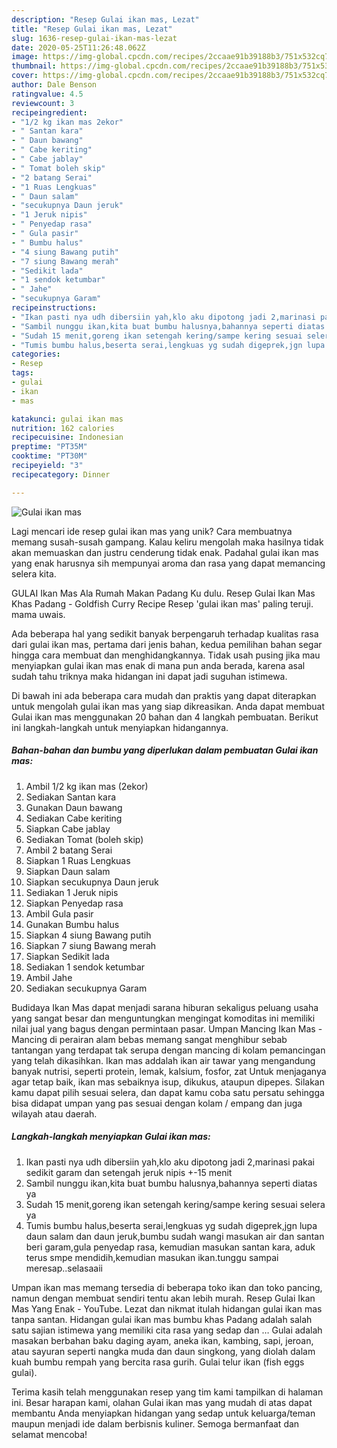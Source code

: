 ```yaml
---
description: "Resep Gulai ikan mas, Lezat"
title: "Resep Gulai ikan mas, Lezat"
slug: 1636-resep-gulai-ikan-mas-lezat
date: 2020-05-25T11:26:48.062Z
image: https://img-global.cpcdn.com/recipes/2ccaae91b39188b3/751x532cq70/gulai-ikan-mas-foto-resep-utama.jpg
thumbnail: https://img-global.cpcdn.com/recipes/2ccaae91b39188b3/751x532cq70/gulai-ikan-mas-foto-resep-utama.jpg
cover: https://img-global.cpcdn.com/recipes/2ccaae91b39188b3/751x532cq70/gulai-ikan-mas-foto-resep-utama.jpg
author: Dale Benson
ratingvalue: 4.5
reviewcount: 3
recipeingredient:
- "1/2 kg ikan mas 2ekor"
- " Santan kara"
- " Daun bawang"
- " Cabe keriting"
- " Cabe jablay"
- " Tomat boleh skip"
- "2 batang Serai"
- "1 Ruas Lengkuas"
- " Daun salam"
- "secukupnya Daun jeruk"
- "1 Jeruk nipis"
- " Penyedap rasa"
- " Gula pasir"
- " Bumbu halus"
- "4 siung Bawang putih"
- "7 siung Bawang merah"
- "Sedikit lada"
- "1 sendok ketumbar"
- " Jahe"
- "secukupnya Garam"
recipeinstructions:
- "Ikan pasti nya udh dibersiin yah,klo aku dipotong jadi 2,marinasi pakai sedikit garam dan setengah jeruk nipis +-15 menit"
- "Sambil nunggu ikan,kita buat bumbu halusnya,bahannya seperti diatas ya"
- "Sudah 15 menit,goreng ikan setengah kering/sampe kering sesuai selera ya"
- "Tumis bumbu halus,beserta serai,lengkuas yg sudah digeprek,jgn lupa daun salam dan daun jeruk,bumbu sudah wangi masukan air dan santan beri garam,gula penyedap rasa, kemudian masukan santan kara, aduk terus smpe mendidih,kemudian masukan ikan.tunggu sampai meresap..selasaaii"
categories:
- Resep
tags:
- gulai
- ikan
- mas

katakunci: gulai ikan mas 
nutrition: 162 calories
recipecuisine: Indonesian
preptime: "PT35M"
cooktime: "PT30M"
recipeyield: "3"
recipecategory: Dinner

---
```



![Gulai ikan mas](https://img-global.cpcdn.com/recipes/2ccaae91b39188b3/751x532cq70/gulai-ikan-mas-foto-resep-utama.jpg)

Lagi mencari ide resep gulai ikan mas yang unik? Cara membuatnya memang susah-susah gampang. Kalau keliru mengolah maka hasilnya tidak akan memuaskan dan justru cenderung tidak enak. Padahal gulai ikan mas yang enak harusnya sih mempunyai aroma dan rasa yang dapat memancing selera kita.

GULAI Ikan Mas Ala Rumah Makan Padang Ku dulu. Resep Gulai Ikan Mas Khas Padang - Goldfish Curry Recipe Resep &#39;gulai ikan mas&#39; paling teruji. mama uwais.

Ada beberapa hal yang sedikit banyak berpengaruh terhadap kualitas rasa dari gulai ikan mas, pertama dari jenis bahan, kedua pemilihan bahan segar hingga cara membuat dan menghidangkannya. Tidak usah pusing jika mau menyiapkan gulai ikan mas enak di mana pun anda berada, karena asal sudah tahu triknya maka hidangan ini dapat jadi suguhan istimewa.


Di bawah ini ada beberapa cara mudah dan praktis yang dapat diterapkan untuk mengolah gulai ikan mas yang siap dikreasikan. Anda dapat membuat Gulai ikan mas menggunakan 20 bahan dan 4 langkah pembuatan. Berikut ini langkah-langkah untuk menyiapkan hidangannya.

<!--inarticleads1-->

##### Bahan-bahan dan bumbu yang diperlukan dalam pembuatan Gulai ikan mas:

1. Ambil 1/2 kg ikan mas (2ekor)
1. Sediakan  Santan kara
1. Gunakan  Daun bawang
1. Sediakan  Cabe keriting
1. Siapkan  Cabe jablay
1. Sediakan  Tomat (boleh skip)
1. Ambil 2 batang Serai
1. Siapkan 1 Ruas Lengkuas
1. Siapkan  Daun salam
1. Siapkan secukupnya Daun jeruk
1. Sediakan 1 Jeruk nipis
1. Siapkan  Penyedap rasa
1. Ambil  Gula pasir
1. Gunakan  Bumbu halus
1. Siapkan 4 siung Bawang putih
1. Siapkan 7 siung Bawang merah
1. Siapkan Sedikit lada
1. Sediakan 1 sendok ketumbar
1. Ambil  Jahe
1. Sediakan secukupnya Garam


Budidaya Ikan Mas dapat menjadi sarana hiburan sekaligus peluang usaha yang sangat besar dan menguntungkan mengingat komoditas ini memiliki nilai jual yang bagus dengan permintaan pasar. Umpan Mancing Ikan Mas - Mancing di perairan alam bebas memang sangat menghibur sebab tantangan yang terdapat tak serupa dengan mancing di kolam pemancingan yang telah dikasihkan. Ikan mas addalah ikan air tawar yang mengandung banyak nutrisi, seperti protein, lemak, kalsium, fosfor, zat Untuk menjaganya agar tetap baik, ikan mas sebaiknya isup, dikukus, ataupun dipepes. Silakan kamu dapat pilih sesuai selera, dan dapat kamu coba satu persatu sehingga bisa didapat umpan yang pas sesuai dengan kolam / empang dan juga wilayah atau daerah. 

<!--inarticleads2-->

##### Langkah-langkah menyiapkan Gulai ikan mas:

1. Ikan pasti nya udh dibersiin yah,klo aku dipotong jadi 2,marinasi pakai sedikit garam dan setengah jeruk nipis +-15 menit
1. Sambil nunggu ikan,kita buat bumbu halusnya,bahannya seperti diatas ya
1. Sudah 15 menit,goreng ikan setengah kering/sampe kering sesuai selera ya
1. Tumis bumbu halus,beserta serai,lengkuas yg sudah digeprek,jgn lupa daun salam dan daun jeruk,bumbu sudah wangi masukan air dan santan beri garam,gula penyedap rasa, kemudian masukan santan kara, aduk terus smpe mendidih,kemudian masukan ikan.tunggu sampai meresap..selasaaii


Umpan ikan mas memang tersedia di beberapa toko ikan dan toko pancing, namun dengan membuat sendiri tentu akan lebih murah. Resep Gulai Ikan Mas Yang Enak - YouTube. Lezat dan nikmat itulah hidangan gulai ikan mas tanpa santan. Hidangan gulai ikan mas bumbu khas Padang adalah salah satu sajian istimewa yang memiliki cita rasa yang sedap dan … Gulai adalah masakan berbahan baku daging ayam, aneka ikan, kambing, sapi, jeroan, atau sayuran seperti nangka muda dan daun singkong, yang diolah dalam kuah bumbu rempah yang bercita rasa gurih. Gulai telur ikan (fish eggs gulai). 

Terima kasih telah menggunakan resep yang tim kami tampilkan di halaman ini. Besar harapan kami, olahan Gulai ikan mas yang mudah di atas dapat membantu Anda menyiapkan hidangan yang sedap untuk keluarga/teman maupun menjadi ide dalam berbisnis kuliner. Semoga bermanfaat dan selamat mencoba!
